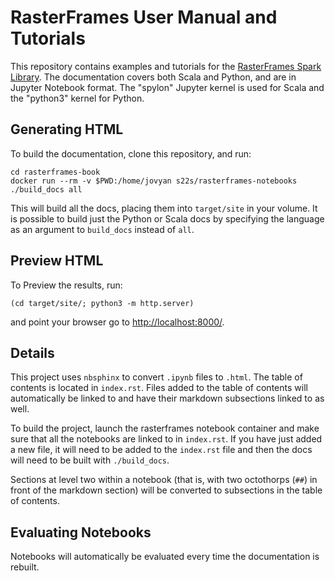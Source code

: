 # RasterFrames User Manual and Tutorials

This repository contains examples and tutorials for the [RasterFrames Spark Library](https://github.com/locationtech/rasterframes). The documentation covers both Scala and Python, and are in Jupyter Notebook format. The "spylon" Jupyter kernel is used for Scala and the "python3" kernel for Python. 

## Generating HTML

To build the documentation, clone this repository, and run:

    cd rasterframes-book
    docker run --rm -v $PWD:/home/jovyan s22s/rasterframes-notebooks ./build_docs all
    
This will build all the docs, placing them into `target/site` in your volume. It is possible to build just the Python or Scala docs by specifying the language as an argument to `build_docs` instead of `all`.

## Preview HTML

To Preview the results, run:

    (cd target/site/; python3 -m http.server)

and point your browser go to [http://localhost:8000/]().

## Details

This project uses `nbsphinx` to convert `.ipynb` files to `.html`. The table of contents is located in `index.rst`. Files added to the table of contents will automatically be linked to and have their markdown subsections linked to as well. 

To build the project, launch the rasterframes notebook container and make sure that all the notebooks are linked to in `index.rst`. If you have just added a new file, it will need to be added to the `index.rst` file and then the docs will need to be built with `./build_docs`. 

Sections at level two within a notebook (that is, with two octothorps (`##`) in front of the markdown section) will be converted to subsections in the table of contents. 

## Evaluating Notebooks

Notebooks will automatically be evaluated every time the documentation is rebuilt. 

